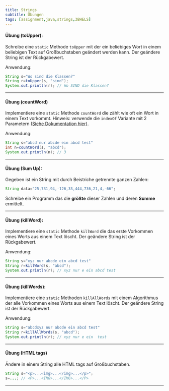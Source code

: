 ```yaml
---
title: Strings
subtitle: Übungen
tags: [assignment,java,strings,3BHELS]
---
```


#### **Übung (toUpper):**

Schreibe eine `static` Methode `toUpper` mit der ein beliebiges Wort in einem beliebigen Text auf Großbuchstaben geändert werden kann. Der geändere String ist der Rückgabewert.

Anwendung:

```java
String s="Wo sind die Klassen?"
String r=toUpper(s, "sind");
System.out.println(r); // Wo SIND die Klassen?
```



---

#### **Übung (countWord)**

Implementiere eine `static` Methode `countWord` die zählt wie oft ein Wort in einem Text vorkommt. Hinweis: verwende die `indexOf` Variante mit 2 Parametern ([Siehe Dokumentation hier](https://docs.oracle.com/javase/7/docs/api/java/lang/String.html#indexOf(java.lang.String,%20int))). 

Anwendung:

```java
String s="abcd nur abcde ein abcd test"
int n=countWord(s, "abcd");
System.out.println(n); // 3
```



---

#### **Übung (Sum Up):**

Gegeben ist ein String mit durch Beistriche getrennte ganzen Zahlen:

```java
String data="25,731,94,-126,33,444,736,21,4,-66";
```

Schreibe ein Programm das die **größte** dieser Zahlen und deren **Summe** ermittelt.



---

#### **Übung (killWord):**

Implementiere eine `static` Methode `killWord` die das erste Vorkommen eines Worts aus einem Text löscht. Der geändere String ist der Rückgabewert.

Anwendung:

```java
String s="xyz nur abcde ein abcd test"
String r=killWord(s, "abcd");
System.out.println(r); // xyz nur e ein abcd test
```

---

#### **Übung (killWords):**

Implementiere eine `static` Methoden `killAllWords` mit einem Algorithmus der alle Vorkommen eines Worts aus einem Text löscht. Der geändere String ist der Rückgabewert.

Anwendung:

```java
String s="abcdxyz nur abcde ein abcd test"
String r=killAllWords(s, "abcd");
System.out.println(r); // xyz nur e ein  test
```

---

#### **Übung (HTML tags)**


Ändere in einem String alle HTML tags auf Großbuchstaben.

```java
String s="<p>...<img>...</img>...</p>";
s=...; // <P>...<IMG>...</IMG>...</P>
```

---